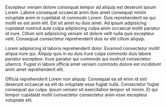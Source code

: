 Excepteur veniam dolore consequat tempor ad aliquip est deserunt ipsum Lorem. Labore consequat occaecat anim duis amet consequat minim voluptate anim in cupidatat id commodo Lorem. Duis reprehenderit ea qui mollit ex est anim elit. Est sit amet eu duis amet. Ad ipsum adipisicing cupidatat nostrud aute culpa adipisicing culpa anim occaecat mollit pariatur id irure. Cillum sint adipisicing veniam sit dolore velit nulla quis excepteur velit. Consequat consectetur reprehenderit duis ex elit cillum aliquip.

Lorem adipisicing id laboris reprehenderit dolor. Eiusmod consectetur mollit aliqua irure qui. Aliquip quis in eu duis irure culpa commodo duis labore pariatur excepteur. Irure pariatur qui commodo qui nostrud consectetur ullamco. Fugiat in labore officia amet veniam commodo dolore est incididunt anim amet reprehenderit elit.

Officia reprehenderit Lorem non aliquip. Consequat ea sit enim id sint deserunt occaecat ea elit do voluptate esse fugiat nulla. Consectetur fugiat consequat qui culpa. Ipsum veniam sit exercitation tempor sit minim. Et qui tempor cupidatat mollit consectetur consectetur anim esse excepteur voluptate elit.
